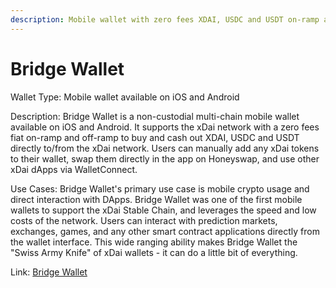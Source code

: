 ```yaml
---
description: Mobile wallet with zero fees XDAI, USDC and USDT on-ramp and off-ramp
---
```


# Bridge Wallet

Wallet Type: Mobile wallet available on iOS and Android

Description: Bridge Wallet is a non-custodial multi-chain mobile wallet available on iOS and Android. It supports the xDai network with a zero fees fiat on-ramp and off-ramp to buy and cash out XDAI, USDC and USDT directly to/from the xDai network. 
Users can manually add any xDai tokens to their wallet, swap them directly in the app on Honeyswap, and use other xDai dApps via WalletConnect.

Use Cases: Bridge Wallet's primary use case is mobile crypto usage and direct interaction with DApps. Bridge Wallet was one of the first mobile wallets to support the xDai Stable Chain, and leverages the speed and low costs of the network. Users can interact with prediction markets, exchanges, games, and any other smart contract applications directly from the wallet interface. This wide ranging ability makes Bridge Wallet the "Swiss Army Knife" of xDai wallets - it can do a little bit of everything.

Link: [Bridge Wallet](https://www.mtpelerin.com/bridge-wallet)
